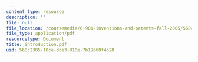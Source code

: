 ```yaml
---
content_type: resource
description: ''
file: null
file_location: /coursemedia/6-901-inventions-and-patents-fall-2005/568c238510cedde3810e7b19668f4528_introduction.pdf
file_type: application/pdf
resourcetype: Document
title: introduction.pdf
uid: 568c2385-10ce-dde3-810e-7b19668f4528
---
```


